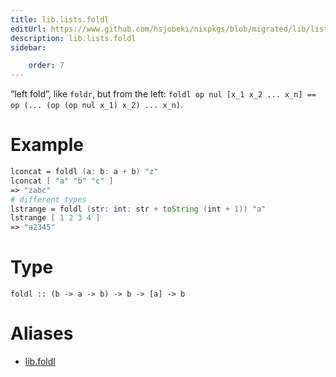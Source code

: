 ```yaml
---
title: lib.lists.foldl
editUrl: https://www.github.com/hsjobeki/nixpkgs/blob/migrated/lib/lists.nix#L115C11
description: lib.lists.foldl
sidebar:

    order: 7
---
```


“left fold”, like `foldr`, but from the left:
`foldl op nul [x_1 x_2 ... x_n] == op (... (op (op nul x_1) x_2) ... x_n)`.

# Example

```nix
lconcat = foldl (a: b: a + b) "z"
lconcat [ "a" "b" "c" ]
=> "zabc"
# different types
lstrange = foldl (str: int: str + toString (int + 1)) "a"
lstrange [ 1 2 3 4 ]
=> "a2345"
```

# Type

```
foldl :: (b -> a -> b) -> b -> [a] -> b
```


# Aliases

- [lib.foldl](/nix-doc-comments/reference/lib/lib-foldl)


